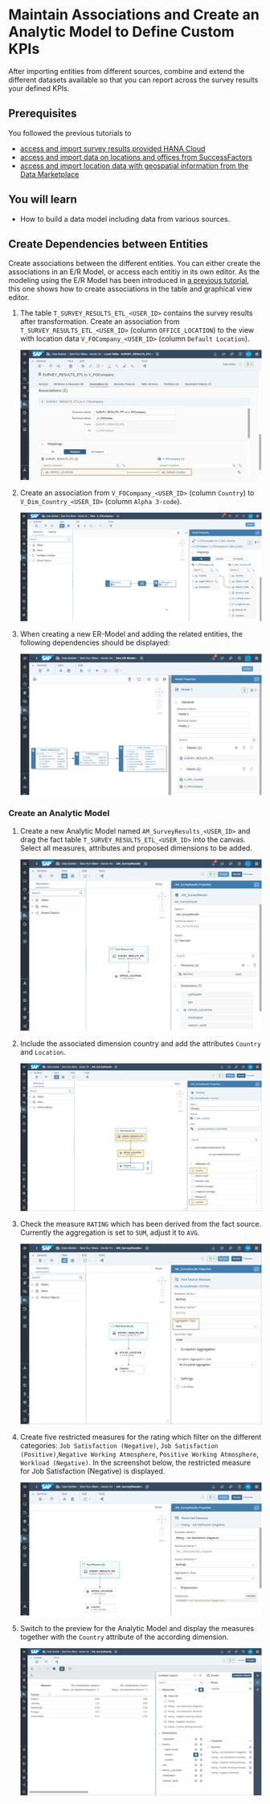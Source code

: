 # Maintain Associations and Create an Analytic Model to Define Custom KPIs
After importing entities from different sources, combine and extend the different datasets available so that you can report across the survey results  your defined KPIs.
 

## Prerequisites
You followed the previous tutorials to 
- [access and import survey results provided HANA Cloud](../dsp_integration_1-connect_to_hana_cloud_access_data/dsp_integration_1-connect_to_hana_cloud_access_data.md/)
- [access and import data on locations and offices from SuccessFactors](../dsp_integration_3-import_sf_data/dsp_integration_3-import_sf_data.md/)
- [access and import location data with geospatial information from the Data Marketplace ](../dsp_integration_4-data-marketplace/dsp_integration_4-data-marketplace.md/)

## You will learn
  - How to build a data model including data from various sources.

  
## Create Dependencies between Entities  
Create associations between the different entities. You can either create the associations in an E/R Model, or access each entitiy in its own editor. As the modeling using the E/R Model has been introduced in [a previous tutorial](../dsp_modeling_2-create-relationships/dsp_modeling_2-create-relationships.md/), this one shows how to create associations in the table and graphical view editor.

1. The table `T_SURVEY_RESULTS_ETL_<USER_ID>` contains the survey results after transformation. Create an association from `T_SURVEY_RESULTS_ETL_<USER_ID>` (column `OFFICE_LOCATION`) to the view with location data `V_FOCompany_<USER_ID>` (column `Default Location`). 

    ![Association from Location to Company](./images-dsp_integration_5-build_data_model/DS_Assoc_Loc2Company.png) 


2. Create an association from `V_FOCompany_<USER_ID>` (column `Country`) to `V_Dim_Country_<USER_ID>` (column `Alpha 3-code`). 

    ![Association from Location to Company](./images-dsp_integration_5-build_data_model/DSP_Assoc_Company2CountryGeo2.png) 

3. When creating a new ER-Model and adding the related entities, the following dependencies should be displayed:

    ![ER-Model Overview](./images-dsp_integration_5-build_data_model/DS_ER-Model.png) 

### Create an Analytic Model
1. Create a new Analytic Model named `AM_SurveyResults_<USER_ID>` and drag the fact table `T_SURVEY_RESULTS_ETL_<USER_ID>` into the canvas. Select all measures, attributes and proposed dimensions to be added. 

    ![Analytic Model](./images-dsp_integration_5-build_data_model/DS_AM1.png) 

2. Include the associated dimension country and add the attributes `Country` and `Location`.

    ![Analytic Model](./images-dsp_integration_5-build_data_model/DS_AM3.png) 

3. Check the measure `RATING` which has been derived from the fact source. Currently the aggregation is set to `SUM`, adjust it to `AVG`.

    ![Analytic Model](./images-dsp_integration_5-build_data_model/DS_AM2.png) 

3. Create five restricted measures for the rating which filter on the different categories: `Job Satisfaction (Negative)`,  `Job Satisfaction (Positive)`,`Negative Working Atmosphere`, `Positive Working Atmosphere`, `Workload (Negative)`. 
In the screenshot below, the restricted measure for Job Satisfaction (Negative) is displayed.

    ![Analytic Model](./images-dsp_integration_5-build_data_model/DS_AM4.png)

  
4. Switch to the preview for the Analytic Model and display the measures together with the `Country` attribute of the according dimension.

    ![Analytic Model](./images-dsp_integration_5-build_data_model/DS_AM5.png)
